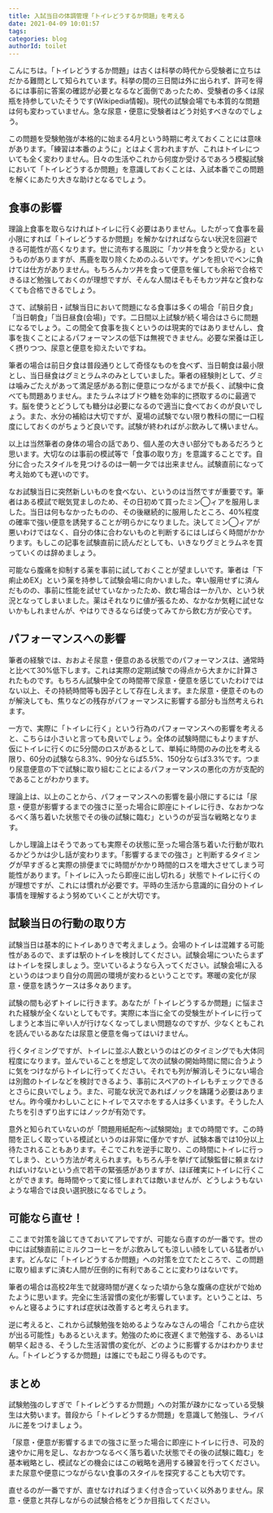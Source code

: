 ```yaml
---
title: 入試当日の体調管理「トイレどうするか問題」を考える
date: 2021-04-09 10:01:57
tags:
categories: blog
authorId: toilet
---
```


こんにちは。「トイレどうするか問題」は古くは科挙の時代から受験者に立ちはだかる難問として知られています。科挙の間の三日間は外に出られず、許可を得るには事前に答案の確認が必要となるなど面倒であったため、受験者の多くは尿瓶を持参していたそうです(Wikipedia情報)。現代の試験会場でも本質的な問題は何も変わっていません。急な尿意・便意に受験者はどう対処すべきなのでしょう。

この問題を受験勉強が本格的に始まる4月という時期に考えておくことには意味があります。「練習は本番のように」とはよく言われますが、これはトイレについても全く変わりません。日々の生活やこれから何度か受けるであろう模擬試験において「トイレどうするか問題」を意識しておくことは、入試本番でこの問題を解くにあたり大きな助けとなるでしょう。

## 食事の影響

理論上食事を取らなければトイレに行く必要はありません。したがって食事を最小限にすれば「トイレどうするか問題」を解かなければならない状況を回避できる可能性が高くなります。世に流布する風説に「カツ丼を食うと受かる」というものがありますが、馬鹿を取り除くためのふるいです。ゲンを担いでベンに負けては仕方がありません。もちろんカツ丼を食って便意を催しても余裕で合格できるほど勉強しておくのが理想ですが、そんな人間はそもそもカツ丼など食わなくても合格できるでしょう。

さて、試験前日・試験当日において問題になる食事は多くの場合「前日夕食」「当日朝食」「当日昼食(会場)」です。二日間以上試験が続く場合はさらに問題になるでしょう。この間全て食事を抜くというのは現実的ではありませんし、食事を抜くことによるパフォーマンスの低下は無視できません。必要な栄養は正しく摂りつつ、尿意と便意を抑えたいですね。

筆者の場合は前日夕食は普段通りとして奇怪なものを食べず、当日朝食は最小限とし、当日昼食はグミとラムネのみとしていました。筆者の経験則として、グミは噛みごたえがあって満足感がある割に便意につながるまでが長く、試験中に食べても問題ありません。またラムネはブドウ糖を効率的に摂取するのに最適です。脳を使うとどうしても糖分は必要になるので適当に食べておくのが良いでしょう。また、水分の補給は大切ですが、夏場の試験でない限り教科の間に一口程度にしておくのがちょうど良いです。試験が終わればがぶ飲みして構いません。

以上は当然筆者の身体の場合の話であり、個人差の大きい部分でもあるだろうと思います。大切なのは事前の模試等で「食事の取り方」を意識することです。自分に合ったスタイルを見つけるのは一朝一夕では出来ません。試験直前になって考え始めても遅いのです。

なお試験当日に突然新しいものを食べない、というのは当然ですが重要です。筆者はある模試で眠気覚ましのため、その日初めて買ったミン◯ィアを服用しました。当日は何もなかったものの、その後継続的に服用したところ、40%程度の確率で強い便意を誘発することが明らかになりました。決してミン◯ィアが悪いわけではなく、自分の体に合わないものと判断するにはしばらく時間がかかります。もしこの記事を試験直前に読んだとしても、いきなりグミとラムネを買っていくのは辞めましょう。

可能なら腹痛を抑制する薬を事前に試しておくことが望ましいです。筆者は「下痢止めEX」という薬を持参して試験会場に向かいました。幸い服用せずに済んだものの、事前に性能を試せていなかったため、飲む場合は一か八か、という状況となってしまいました。薬はそれなりに値が張るため、なかなか気軽に試せないかもしれませんが、やはりできるならば使ってみてから飲む方が安心です。

## パフォーマンスへの影響

筆者の経験では、おおよそ尿意・便意のある状態でのパフォーマンスは、通常時と比べて30%低下します。これは実際の定期試験での得点から大まかに計算されたものです。もちろん試験中全ての時間帯で尿意・便意を感じていたわけではない以上、その持続時間等も因子として存在しえます。また尿意・便意そのものが解決しても、焦りなどの残存がパフォーマンスに影響する部分も当然考えられます。

一方で、実際に「トイレに行く」という行為のパフォーマンスへの影響を考えると、こちらは小さいと言っても良いでしょう。全体の試験時間にもよりますが、仮にトイレに行くのに5分間のロスがあるとして、単純に時間のみの比を考える限り、60分の試験なら8.3%、90分ならば5.5%、150分ならば3.3%です。つまり尿意便意の下で試験に取り組むことによるパフォーマンスの悪化の方が支配的であることがわかります。

理論上は、以上のことから、パフォーマンスへの影響を最小限にするには「尿意・便意が影響するまでの強さに至った場合に即座にトイレに行き、なおかつなるべく落ち着いた状態でその後の試験に臨む」というのが妥当な戦略となります。

しかし理論上はそうであっても実際その状態に至った場合落ち着いた行動が取れるかどうかは少し話が変わります。「影響するまでの強さ」と判断するタイミングが早すぎると実際の排便までに時間がかかり時間的ロスを増大させてしまう可能性があります。「トイレに入ったら即座に出し切れる」状態でトイレに行くのが理想ですが、これには慣れが必要です。平時の生活から意識的に自分のトイレ事情を理解するよう努めていくことが大切です。

## 試験当日の行動の取り方

試験当日は基本的にトイレありきで考えましょう。会場のトイレは混雑する可能性があるので、まずは駅のトイレを検討してください。試験会場についたらまずはトイレを探しましょう。空いているようなら入ってください。試験会場に入るというのはつまり自分の周囲の環境が変わるということです。寒暖の変化が尿意・便意を誘うケースは多々あります。

試験の間も必ずトイレに行きます。あなたが「トイレどうするか問題」に悩まされた経験が全くないとしてもです。実際に本当に全ての受験生がトイレに行ってしまうと本当に辛い人が行けなくなってしまい問題なのですが、少なくともこれを読んでいるあなたは尿意と便意を侮ってはいけません。

行くタイミングですが、トイレに並ぶ人数というのはどのタイミングでも大体同程度になります。並んでいることを想定して次の試験の開始時間に間に合うように気をつけながらトイレに行ってください。それでも列が解消しそうにない場合は別館のトイレなどを検討できるよう、事前にスペアのトイレもチェックできるとさらに良いでしょう。また、可能な状況であればノックを躊躇う必要はありません。昨今嘆かわしいことにトイレでスマホをする人は多くいます。そうした人たちを引きずり出すにはノックが有効です。

意外と知られていないのが「問題用紙配布〜試験開始」までの時間です。この時間を正しく取っている模試というのは非常に僅かですが、試験本番では10分以上待たされることもあります。そこでこれを逆手に取り、この時間にトイレに行ってしまう、という方法が考えられます。もちろん手を挙げて試験監督に頼まなければいけないという点で若干の緊張感がありますが、ほぼ確実にトイレに行くことができます。毎時間やって変に怪しまれては敵いませんが、どうしようもないような場合では良い選択肢になるでしょう。

## 可能なら直せ！

ここまで対策を論じてきておいてアレですが、可能なら直すのが一番です。世の中には試験直前にミルクコーヒーをがぶ飲みしても涼しい顔をしている猛者がいます。どんなに「トイレどうするか問題」への対策を立てたところで、この問題に取り組まずに済む人間が圧倒的に有利であることに変わりはないです。

筆者の場合は高校2年生で就寝時間が遅くなった頃から急な腹痛の症状がで始めたように思います。完全に生活習慣の変化が影響しています。ということは、ちゃんと寝るようにすれば症状は改善すると考えられます。

逆に考えると、これから試験勉強を始めるようなみなさんの場合「これから症状が出る可能性」もあるといえます。勉強のために夜遅くまで勉強する、あるいは朝早く起きる、そうした生活習慣の変化が、どのように影響するかはわかりません。「トイレどうするか問題」は誰にでも起こり得るものです。

## まとめ

試験勉強のしすぎで「トイレどうするか問題」への対策が疎かになっている受験生は大勢います。普段から「トイレどうするか問題」を意識して勉強し、ライバルに差をつけましょう。

「尿意・便意が影響するまでの強さに至った場合に即座にトイレに行き、可及的速やかに用を足し、なおかつなるべく落ち着いた状態でその後の試験に臨む」を基本戦略とし、模試などの機会にはこの戦略を適用する練習を行ってください。また尿意や便意につながらない食事のスタイルを探究することも大切です。

直せるのが一番ですが、直せなければうまく付き合っていく以外ありません。尿意・便意と共存しながらの試験合格をどうか目指してください。
